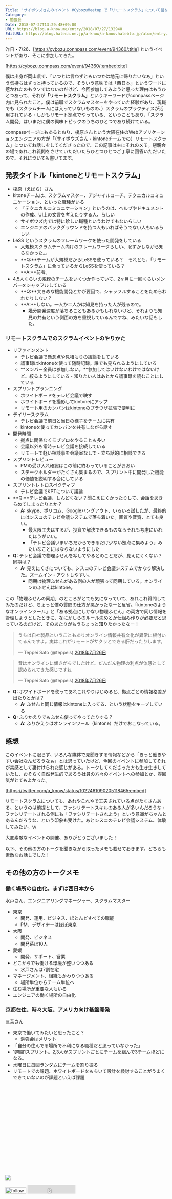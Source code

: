 ```yaml
---
Title: 'サイボウズさんのイベント #CybozuMeetup で「リモートスクラム」について話を聞いてきた'
Category:
- 勉強会
Date: 2018-07-27T13:29:48+09:00
URL: https://blog.a-know.me/entry/2018/07/27/132948
EditURL: https://blog.hatena.ne.jp/a-know/a-know.hateblo.jp/atom/entry/10257846132605023817
---
```


昨日・7/26、[https://cybozu.connpass.com/event/94360/:title] というイベントがあり、そこに参加してきた。




[https://cybozu.connpass.com/event/94360/:embed:cite]




僕は出身が岡山県で、「いつとは言わずともいつかは地元に帰りたいなぁ」という気持ちはずっと持っているので、そういう意味では「西日本」というワードに惹かれたのもウソではないのだけど、今回参加してみようと思った理由はもうひとつあって、それが<b>「リモートスクラム」</b>というキーワードがconnpassページ内に見られたこと。僕は前職でスクラムマスターをやっていた経験があり、現職でも（スクラムチームには入っていないものの、）スクラムのプラクティスが活用されている・しかもリモート拠点でやっている、ということもあり、「スクラム開発」はいまだに僕の興味トピックのうちのひとつであり続けている。


connpassページにもあるとおり、榎原さんという大阪在住のWebアプリケーションエンジニアの方が「（サイボウズさん・kintoneチームでの）リモートスクラム」についてお話しをしてくださったので、この記事は主にそれのメモ。懇親会の場であれこれ質問をさせていただいたらひとつひとつご丁寧に回答いただいたので、それについても書いてます。




<!-- more -->




## 発表タイトル「kintoneとリモートスクラム」
- 榎原（えばら）さん
- kitoneチームは、スクラムマスター、アジャイルコーチ、テクニカルコミュニケーション、といった職種がいる
    - 「テクニカルコミュニケーション」というのは、ヘルプやドキュメントの作成、UI上の文言を考えたりする人、らしい
    - サイボウズ内では特に珍しい職種というわけでもないらしい
    - エンジニアのバックグラウンドを持つ人もいればそうでない人もいるらしい
- LeSS というスクラムのフレームワークを使った開発をしている
    - 大規模スクラムチーム向けのフレームワークらしい、恥ずかしながら知らなかった。。
    - **Q:**チームが大規模だからLeSSを使っている？　それとも、「リモートスクラム」に合っているからLeSSを使っている？
    - **A:**前者。
- 4,5人くらいの規模のチームをいくつか作っていて、2ヶ月に一回くらいメンバーをシャッフルしている
    - **Q:**大きめな機能開発とかが要因で、シャッフルすることをためらわれたりしない？
    - **A:**しない。一人か二人かは知見を持った人が残るので。
        - 幾分開発速度が落ちることもあるかもしれないけど、それよりも知見の共有という側面の方を重視しているんですね、みたいな話もした。

### リモートスクラムでのスクラムイベントのやりかた
- リファインメント
    - テレビ会議で懸念点や見積もりの議論をしている
    - 議事録はkintoneを使って随時記録。誰でも見られるようにしている
    - **メンバー全員は参加しない。**参加してはいけないわけではないけど、絞るようにしている・知りたい人はあとから議事録を読むことにしている
- スプリントプランニング
    - ホワイトボードをテレビ会議で映す
    - ホワイトボードを撮影してkintoneにアップ
    - リモート用のカンバンはkintoneのブラウザ拡張で便利に
- デイリースクラム
    - テレビ会議で前日と当日の様子をチームに共有
    - kintoneを使ってカンバンを共有しながら話す
- 開発時間
    - 拠点に関係なくモブプロをやることも多い
    - 会議以外も常時テレビ会議を接続している
    - リモートで軽い相談事を会議室なしで・立ち話的に相談できる
- スプリントレビュー
    - PMの受け入れ確認はこの前に終わっていることがおおい
    - ステークホルダーがたくさん集まるので、スプリント中に開発した機能の価値を説明する会にしている
- スプリントレトロスペクティブ
    - テレビ会議でKPTについて議論
- **Q:**テレビ会議、しんどくない？聞こえにくかったりして、会話をあきらめてしまったりとか？
    - **A:** skype、ポリコム、Googleハングアウト、いろいろ試したが、最終的にはシスコのテレビ会議システムで落ち着いた。画質や音質、とても良い。
        - 最大限工夫はするが、投資で解決できるものならそれも考慮にいれたほうがいい。
        - 「テレビ会議いまいちだからできるだけ少ない拠点に集めよう」みたいなことにはならないようにした
- **Q:** テレビ会議で物理ふせんを写してやるとのことだが、見えにくくない？同期は？
    - **A:** 見えにくさについても、シスコのテレビ会議システムでかなり解決した。ズームイン・アウトしやすい。
        - 同期は物理ふせんがある側の人が頑張って同期している。オンラインのふせんはkintone。


この「物理ふせんの同期」のところがとても気になっていて、あれこれ質問してみたのだけど、ちょっと僕の質問の仕方が悪かったなーと反省。「kintoneのようなオンラインツール」と「ある拠点にしかない物理ふせん」の両方で同じ情報を管理しようとしたときに、なにかしらのルール決めとか仕組み作りが必要だと思っているのだけど、そのあたりがもうちょっと知りたかったなー！


<blockquote class="twitter-tweet" data-lang="ja"><p lang="ja" dir="ltr">うちは自社製品ということもありオンライン情報共有文化が異常に根付いてるんですよ。実はこれがリモートがサクッとできる肝だったりします。</p>&mdash; Teppei Sato (@teppeis) <a href="https://twitter.com/teppeis/status/1022434968910278656?ref_src=twsrc%5Etfw">2018年7月26日</a></blockquote>
<script async src="https://platform.twitter.com/widgets.js" charset="utf-8"></script>


<blockquote class="twitter-tweet" data-lang="ja"><p lang="ja" dir="ltr">昔はオンラインに傾きがちでしたけど、だんだん物理の利点が体感として認められてきた感じですね</p>&mdash; Teppei Sato (@teppeis) <a href="https://twitter.com/teppeis/status/1022440783977242624?ref_src=twsrc%5Etfw">2018年7月26日</a></blockquote>
<script async src="https://platform.twitter.com/widgets.js" charset="utf-8"></script>


- **Q:** ホワイトボードを使ってあれこれやりはじめると、拠点ごとの情報格差が出たりとかは？
    - **A:** ふせんと同じ情報はkintoneに入ってる、という状態をキープしている
- **Q:** ふりかえりでもふせん使ってやってたりする？
    - **A:** ふりかえりはオンラインツール（kintone）だけでおこなっている。


## 感想
このイベントに限らず、いろんな媒体で見聞きする情報などから「きっと働きやすい会社なんだろうなぁ」とは思っていたけど、今回のイベントに参加してそれが実感として裏付けられた感じがある。トークしてくださった方も生き生きしていたし、おそらく自然発生的であろう社員の方々のイベントへの参加とか、雰囲気がとてもよかった。




[https://twitter.com/a_know/status/1022461090205118465:embed]




リモートスクラムについても、あれやこれやで工夫されている点がたくさんある、というのは前提として、ファシリテートスキルのある人が多いんだろうな・ファシリテートされる側にも「ファシリテートされよう」という意識がちゃんとあるんだろうな、という印象も受けた。あとシスコのテレビ会議システム、体験してみたい。ｗ


大変素敵なイベントの開催、ありがとうございました！


以下、その他の方のトークを聞きながら取ったメモも載せておきます。どちらも素敵なお話しでした！


## その他の方のトークメモ
### 働く場所の自由化。まずは西日本から
水戸さん、エンジニアリングマネージャー、スクラムマスター

- 東京
    - 開発、運用、ビジネス、ほとんどすべての職能
    - PM、デザイナーはほぼ東京
- 大阪
    - 開発、ビジネス
    - 開発系は10人
- 愛媛
    - 開発、サポート、営業
- どこからでも働ける環境が整いつつある
    - 水戸さんは7割在宅
- マネージメント、組織もかわりつつある
    - 場所単位からチーム単位へ
- 住む場所が重要な人もいる
- エンジニアの働く場所の自由化

### 京都在住、時々大阪、アメリカ向け基盤開発
三苫さん

- 東京で働いてみたいと思ったこと？
    - 勉強会はメリット
- 「自分の住んでる場所で不利になる職種だと思っていなかった」
- 1週間1スプリント。2,3人がスプリントごとにチームを組んで3チームほどになる。
- 水曜日に毎回ランダムにチームを割り振る
- リモートでの課題、ホワイトボードをもちいて設計を検討することがうまくできていないのが課題といえば課題


<div>
<br>
<script async src="//pagead2.googlesyndication.com/pagead/js/adsbygoogle.js"></script>
<!-- article-bottom2 -->
<ins class="adsbygoogle"
     style="display:inline-block;width:300px;height:250px"
     data-ad-client="ca-pub-3463034538369189"
     data-ad-slot="5274552934"></ins>
<script>
(adsbygoogle = window.adsbygoogle || []).push({});
</script>

<a href="https://bit.ly/pixe-la" target='blank' rel="nofollow"><img src="https://cdn-ak.f.st-hatena.com/images/fotolife/a/a-know/20181026/20181026091953.png"></a>
<br>
</div>

<div>
<a href='https://cloud.feedly.com/#subscription%2Ffeed%2Fhttp%3A%2F%2Fblog.a-know.me%2Ffeed'  target='blank'><img id='feedlyFollow' src='https://s3.feedly.com/img/follows/feedly-follow-rectangle-volume-small_2x.png' alt='follow us in feedly' width='65' height='20'></a>



<iframe src="https://blog.hatena.ne.jp/a-know/a-know.hateblo.jp/subscribe/iframe" allowtransparency="true" frameborder="0" scrolling="no" width="150" height="28"></iframe>
</div>


<script src="https://moshi-moshi.moshimo.works/moshimoshi/a_know_blog/2018-07-27-132948?title=%e3%82%b5%e3%82%a4%e3%83%9c%e3%82%a6%e3%82%ba%e3%81%95%e3%82%93%e3%81%ae%e3%82%a4%e3%83%99%e3%83%b3%e3%83%88%20%23CybozuMeetup%20%e3%81%a7%e3%80%8c%e3%83%aa%e3%83%a2%e3%83%bc%e3%83%88%e3%82%b9%e3%82%af%e3%83%a9%e3%83%a0%e3%80%8d%e3%81%ab%e3%81%a4%e3%81%84%e3%81%a6%e8%a9%b1%e3%82%92%e8%81%9e%e3%81%84%e3%81%a6%e3%81%8d%e3%81%9f"></script>
